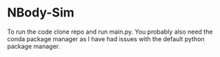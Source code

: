 # NBody-Sim
To run the code clone repo and run main.py. You probably also need the conda package manager as I have had issues with the default python package manager.
